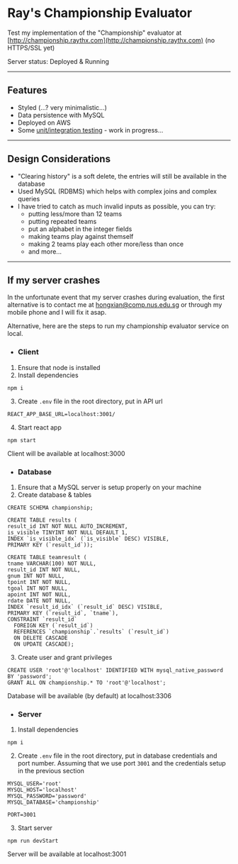 # Ray's Championship Evaluator

Test my implementation of the "Championship" evaluator at [http://championship.raythx.com](http://championship.raythx.com) (no HTTPS/SSL yet)

Server status: Deployed & Running

---

## Features
- Styled (...? very minimalistic...)
- Data persistence with MySQL
- Deployed on AWS
- Some [unit/integration testing]() - work in progress...

---

## Design Considerations
- "Clearing history" is a soft delete, the entries will still be available in the database
- Used MySQL (RDBMS) which helps with complex joins and complex queries
- I have tried to catch as much invalid inputs as possible, you can try:
  - putting less/more than 12 teams
  - putting repeated teams
  - put an alphabet in the integer fields
  - making teams play against themself
  - making 2 teams play each other more/less than once
  - and more...

---

## If my server crashes

In the unfortunate event that my server crashes during evaluation, the first alternative is to contact me at [hongxian@comp.nus.edu.sg](mailto:hongxian@comp.nus.edu.sg) or through my mobile phone and I will fix it asap.

Alternative, here are the steps to run my championship evaluator service on local.

- ### Client
1. Ensure that node is installed
2. Install dependencies
```
npm i
```
3. Create `.env` file in the root directory, put in API url
```
REACT_APP_BASE_URL=localhost:3001/
```
4. Start react app
```
npm start
```
Client will be available at localhost:3000

- ### Database
1. Ensure that a MySQL server is setup properly on your machine
2. Create database & tables
```
CREATE SCHEMA championship;

CREATE TABLE results (
result_id INT NOT NULL AUTO_INCREMENT,
is_visible TINYINT NOT NULL DEFAULT 1,
INDEX `is_visible_idx` (`is_visible` DESC) VISIBLE,
PRIMARY KEY (`result_id`));

CREATE TABLE teamresult (
tname VARCHAR(100) NOT NULL,
result_id INT NOT NULL,
gnum INT NOT NULL,
tpoint INT NOT NULL,
tgoal INT NOT NULL,
apoint INT NOT NULL,
rdate DATE NOT NULL,
INDEX `result_id_idx` (`result_id` DESC) VISIBLE,
PRIMARY KEY (`result_id`, `tname`),
CONSTRAINT `result_id`
  FOREIGN KEY (`result_id`)
  REFERENCES `championship`.`results` (`result_id`)
  ON DELETE CASCADE
  ON UPDATE CASCADE);

```
3. Create user and grant privileges
```
CREATE USER 'root'@'localhost' IDENTIFIED WITH mysql_native_password BY 'password';
GRANT ALL ON championship.* TO 'root'@'localhost';
```
Database will be available (by default) at localhost:3306

- ### Server
1. Install dependencies
```
npm i
```
2. Create `.env` file in the root directory, put in database credentials and port number. Assuming that we use port `3001` and the credentials setup in the previous section
```
MYSQL_USER='root'
MYSQL_HOST='localhost'
MYSQL_PASSWORD='password'
MYSQL_DATABASE='championship'

PORT=3001
```
3. Start server
```
npm run devStart
```
Server will be available at localhost:3001